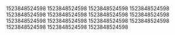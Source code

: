 1523848524598
1523848524598
1523848524598
1523848524598
1523848524598
1523848524598
1523848524598
1523848524598
1523848524598
1523848524598
1523848524598
1523848524598
1523848524598
1523848524598
1523848524598
